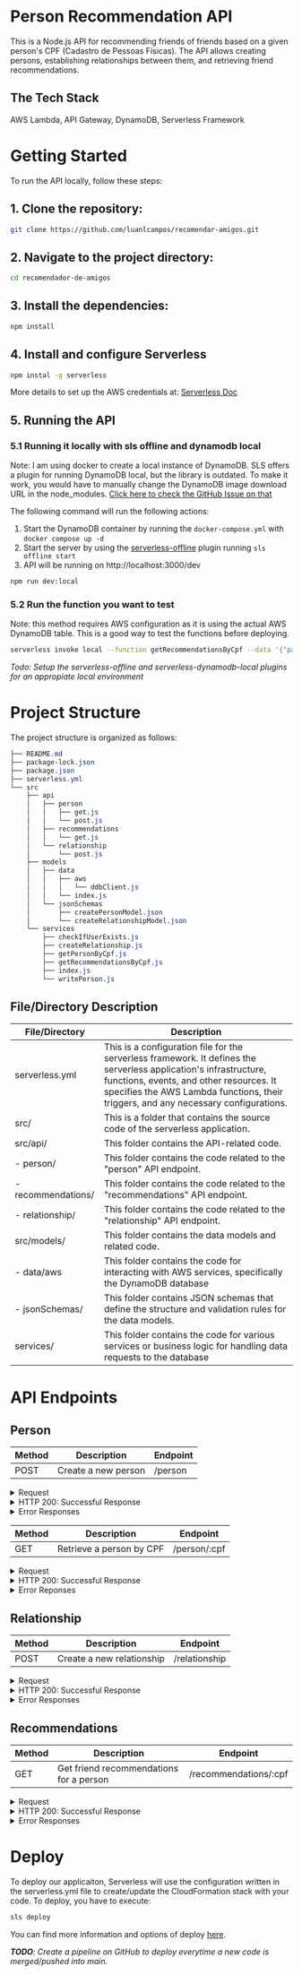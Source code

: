 # Person Recommendation API

This is a Node.js API for recommending friends of friends based on a given person's CPF (Cadastro de Pessoas Físicas). The API allows creating persons, establishing relationships between them, and retrieving friend recommendations.

## The Tech Stack

AWS Lambda, API Gateway, DynamoDB, Serverless Framework

# Getting Started

To run the API locally, follow these steps:

## 1. Clone the repository:

```bash
git clone https://github.com/luanlcampos/recomendar-amigos.git
```

## 2. Navigate to the project directory:

```bash
cd recomendador-de-amigos
```

## 3. Install the dependencies:

```bash
npm install
```

## 4. Install and configure Serverless

```bash
npm instal -g serverless
```

More details to set up the AWS credentials at: [Serverless Doc](https://www.serverless.com/framework/docs/providers/aws/guide/credentials)

## 5. Running the API

### 5.1 Running it locally with sls offline and dynamodb local

Note: I am using docker to create a local instance of DynamoDB. SLS offers a plugin for running DynamoDB local, but the library is outdated. To make it work, you would have to manually change the DynamoDB image download URL in the node_modules. [Click here to check the GitHub Issue on that](https://github.com/99x/dynamodb-localhost/pull/78)

The following command will run the following actions:

1. Start the DynamoDB container by running the `docker-compose.yml` with `docker compose up -d`
2. Start the server by using the [serverless-offline](https://github.com/dherault/serverless-offline) plugin running `sls offline start`
3. API will be running on http://localhost:3000/dev

```bash
npm run dev:local
```

### 5.2 Run the function you want to test

Note: this method requires AWS configuration as it is using the actual AWS DynamoDB table. This is a good way to test the functions before deploying.

```bash
serverless invoke local --function getRecommendationsByCpf --data '{"pathParameters": {"cpf":"11111111111"}}
```

_Todo: Setup the serverless-offline and serverless-dynamodb-local plugins for an appropiate local environment_

# Project Structure

The project structure is organized as follows:

```css
├── README.md
├── package-lock.json
├── package.json
├── serverless.yml
└── src
    ├── api
    │   ├── person
    │   │   ├── get.js
    │   │   └── post.js
    │   ├── recommendations
    │   │   └── get.js
    │   └── relationship
    │       └── post.js
    ├── models
    │   ├── data
    │   │   ├── aws
    │   │   │   └── ddbClient.js
    │   │   └── index.js
    │   └── jsonSchemas
    │       ├── createPersonModel.json
    │       └── createRelationshipModel.json
    └── services
        ├── checkIfUserExists.js
        ├── createRelationship.js
        ├── getPersonByCpf.js
        ├── getRecommendationsByCpf.js
        ├── index.js
        └── writePerson.js
```

## File/Directory Description

| File/Directory     | Description                                                                                                                                                                                                                                         |
| ------------------ | --------------------------------------------------------------------------------------------------------------------------------------------------------------------------------------------------------------------------------------------------- |
| serverless.yml     | This is a configuration file for the serverless framework. It defines the serverless application's infrastructure, functions, events, and other resources. It specifies the AWS Lambda functions, their triggers, and any necessary configurations. |
| src/               | This is a folder that contains the source code of the serverless application.                                                                                                                                                                       |
| src/api/           | This folder contains the API-related code.                                                                                                                                                                                                          |
| - person/          | This folder contains the code related to the "person" API endpoint.                                                                                                                                                                                 |
| - recommendations/ | This folder contains the code related to the "recommendations" API endpoint.                                                                                                                                                                        |
| - relationship/    | This folder contains the code related to the "relationship" API endpoint.                                                                                                                                                                           |
| src/models/        | This folder contains the data models and related code.                                                                                                                                                                                              |
| - data/aws         | This folder contains the code for interacting with AWS services, specifically the DynamoDB database                                                                                                                                                 |
| - jsonSchemas/     | This folder contains JSON schemas that define the structure and validation rules for the data models.                                                                                                                                               |
| services/          | This folder contains the code for various services or business logic for handling data requests to the database                                                                                                                                     |

# API Endpoints

## Person

| Method | Description         | Endpoint |
| ------ | ------------------- | -------- |
| POST   | Create a new person | /person  |

<details>
<summary> Request </summary>

Using curl

```bash
curl --location '{awsURL}/person' \
--header 'Content-Type: application/json' \
--data '{ "cpf": "77777777777", "name": "Giba" }'
```

Using serverless CLI

```bash
serverless invoke local --function createPerson --data '{ "cpf": "77777777777", "name": "Giba" }'
```

</details>

<details>
<summary>HTTP 200: Successful Response </summary>

```json
{
  "status": "ok",
  "cpf": "77777777777",
  "name": "Giba"
}
```

</details>

<details>
<summary>Error Responses</summary>

### HTTP 400: User already exists

```json
{
  "status": "error",
  "error": {
    "code": 400,
    "message": "Usuário já cadastrado"
  }
}
```

### HTTP 400: Invalid CPF

```json
{
  "status": "error",
  "error": {
    "code": 400,
    "message": "CPF Inválido"
  }
}
```

</details>

| Method | Description              | Endpoint     |
| ------ | ------------------------ | ------------ |
| GET    | Retrieve a person by CPF | /person/:cpf |

<details>
<summary> Request </summary>

Using curl

```bash
curl --location '{awsUrl}/person/77777777777'
```

Using serverless CLI

```bash
serverless invoke local --function getPersonByCpf --data '{"pathParameters": {"cpf":"11111111111"}}'
```

</details>

<details>
<summary> HTTP 200: Successful Response </summary>

```json
{
  "status": "ok",
  "cpf": "77777777777",
  "name": "Giba"
}
```

</details>

<details>
<summary>Error Reponses</summary>

### HTTP 400: User not found

```json
{
  "status": "error",
  "error": {
    "code": 404,
    "message": "Usuário não encontrado"
  }
}
```

</details>

## Relationship

| Method | Description               | Endpoint      |
| ------ | ------------------------- | ------------- |
| POST   | Create a new relationship | /relationship |

<details>
<summary> Request </summary>

Using curl

```bash
curl --location '{awsUrl}/relationship' \
--header 'Content-Type: application/json' \
--data '{ "cpf1": "11111111111", "cpf2": "22222222222" }'
```

Using serverless CLI

```bash
serverless invoke local --function createRelationship --data '{ "cpf1": "11111111111", "cpf2": "22222222222" }'
```

</details>

<details>
<summary>HTTP 200: Successful Response </summary>

```json
{
  "status": "ok",
  "cpf": "77777777777",
  "name": "Giba"
}
```

</details>

<details>
<summary>Error Responses</summary>

### HTTP 404: User not found

```json
{
  "status": "error",
  "error": {
    "code": 404,
    "message": "Usuário não encontrado"
  }
}
```

### HTTP 400: Invalid CPF

```json
{
  "status": "error",
  "error": {
    "code": 400,
    "message": "CPF Inválido"
  }
}
```

</details>

## Recommendations

| Method | Description                             | Endpoint              |
| ------ | --------------------------------------- | --------------------- |
| GET    | Get friend recommendations for a person | /recommendations/:cpf |

<details>
<summary> Request </summary>

Using curl

```bash
curl --location '{awsUrl}/recommendations/11111111111'
```

Using serverless CLI

```bash
serverless invoke local --function getRecommendationsByCpf --data '{"pathParameters": {"cpf":"11111111111"}}'
```

</details>

<details>
<summary>HTTP 200: Successful Response </summary>

```json
{
  "status": "ok",
  "data": ["44444444444", "55555555555"]
}
```

</details>

<details>
<summary>Error Responses</summary>

### Code 404: User not found

```json
{
  "status": "error",
  "error": {
    "code": 404,
    "message": "Usuário não encontrado"
  }
}
```

### Code 400: Invalid CPF

```json
{
  "status": "error",
  "error": {
    "code": 400,
    "message": "CPF Inválido"
  }
}
```

</details>

# Deploy

To deploy our applicaiton, Serverless will use the configuration written in the serverless.yml file to create/update the CloudFormation stack with your code. To deploy, you have to execute:

```bash
sls deploy
```

You can find more information and options of deploy [here](https://www.serverless.com/framework/docs/providers/aws/guide/deploying).

_**TODO**: Create a pipeline on GitHub to deploy everytime a new code is merged/pushed into main._
